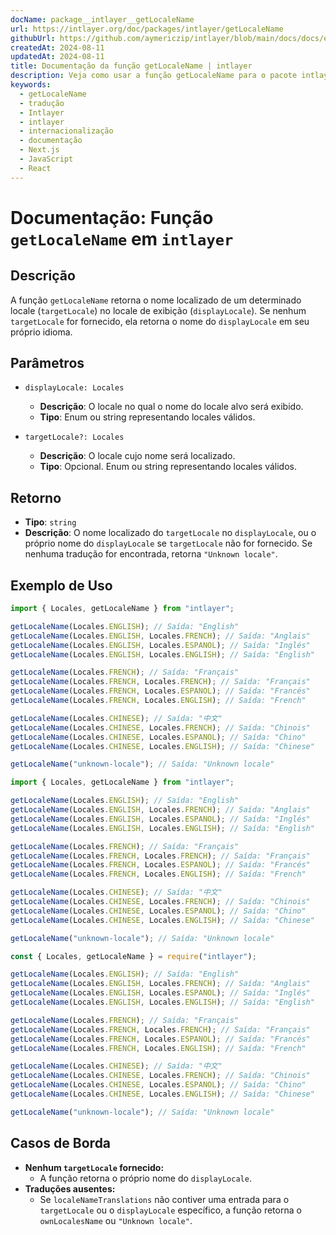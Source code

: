 ```yaml
---
docName: package__intlayer__getLocaleName
url: https://intlayer.org/doc/packages/intlayer/getLocaleName
githubUrl: https://github.com/aymericzip/intlayer/blob/main/docs/docs/en/packages/intlayer/getLocaleName.md
createdAt: 2024-08-11
updatedAt: 2024-08-11
title: Documentação da função getLocaleName | intlayer
description: Veja como usar a função getLocaleName para o pacote intlayer
keywords:
  - getLocaleName
  - tradução
  - Intlayer
  - intlayer
  - internacionalização
  - documentação
  - Next.js
  - JavaScript
  - React
---
```


# Documentação: Função `getLocaleName` em `intlayer`

## Descrição

A função `getLocaleName` retorna o nome localizado de um determinado locale (`targetLocale`) no locale de exibição (`displayLocale`). Se nenhum `targetLocale` for fornecido, ela retorna o nome do `displayLocale` em seu próprio idioma.

## Parâmetros

- `displayLocale: Locales`

  - **Descrição**: O locale no qual o nome do locale alvo será exibido.
  - **Tipo**: Enum ou string representando locales válidos.

- `targetLocale?: Locales`
  - **Descrição**: O locale cujo nome será localizado.
  - **Tipo**: Opcional. Enum ou string representando locales válidos.

## Retorno

- **Tipo**: `string`
- **Descrição**: O nome localizado do `targetLocale` no `displayLocale`, ou o próprio nome do `displayLocale` se `targetLocale` não for fornecido. Se nenhuma tradução for encontrada, retorna `"Unknown locale"`.

## Exemplo de Uso

```typescript codeFormat="typescript"
import { Locales, getLocaleName } from "intlayer";

getLocaleName(Locales.ENGLISH); // Saída: "English"
getLocaleName(Locales.ENGLISH, Locales.FRENCH); // Saída: "Anglais"
getLocaleName(Locales.ENGLISH, Locales.ESPANOL); // Saída: "Inglés"
getLocaleName(Locales.ENGLISH, Locales.ENGLISH); // Saída: "English"

getLocaleName(Locales.FRENCH); // Saída: "Français"
getLocaleName(Locales.FRENCH, Locales.FRENCH); // Saída: "Français"
getLocaleName(Locales.FRENCH, Locales.ESPANOL); // Saída: "Francés"
getLocaleName(Locales.FRENCH, Locales.ENGLISH); // Saída: "French"

getLocaleName(Locales.CHINESE); // Saída: "中文"
getLocaleName(Locales.CHINESE, Locales.FRENCH); // Saída: "Chinois"
getLocaleName(Locales.CHINESE, Locales.ESPANOL); // Saída: "Chino"
getLocaleName(Locales.CHINESE, Locales.ENGLISH); // Saída: "Chinese"

getLocaleName("unknown-locale"); // Saída: "Unknown locale"
```

```javascript codeFormat="esm"
import { Locales, getLocaleName } from "intlayer";

getLocaleName(Locales.ENGLISH); // Saída: "English"
getLocaleName(Locales.ENGLISH, Locales.FRENCH); // Saída: "Anglais"
getLocaleName(Locales.ENGLISH, Locales.ESPANOL); // Saída: "Inglés"
getLocaleName(Locales.ENGLISH, Locales.ENGLISH); // Saída: "English"

getLocaleName(Locales.FRENCH); // Saída: "Français"
getLocaleName(Locales.FRENCH, Locales.FRENCH); // Saída: "Français"
getLocaleName(Locales.FRENCH, Locales.ESPANOL); // Saída: "Francés"
getLocaleName(Locales.FRENCH, Locales.ENGLISH); // Saída: "French"

getLocaleName(Locales.CHINESE); // Saída: "中文"
getLocaleName(Locales.CHINESE, Locales.FRENCH); // Saída: "Chinois"
getLocaleName(Locales.CHINESE, Locales.ESPANOL); // Saída: "Chino"
getLocaleName(Locales.CHINESE, Locales.ENGLISH); // Saída: "Chinese"

getLocaleName("unknown-locale"); // Saída: "Unknown locale"
```

```javascript codeFormat="commonjs"
const { Locales, getLocaleName } = require("intlayer");

getLocaleName(Locales.ENGLISH); // Saída: "English"
getLocaleName(Locales.ENGLISH, Locales.FRENCH); // Saída: "Anglais"
getLocaleName(Locales.ENGLISH, Locales.ESPANOL); // Saída: "Inglés"
getLocaleName(Locales.ENGLISH, Locales.ENGLISH); // Saída: "English"

getLocaleName(Locales.FRENCH); // Saída: "Français"
getLocaleName(Locales.FRENCH, Locales.FRENCH); // Saída: "Français"
getLocaleName(Locales.FRENCH, Locales.ESPANOL); // Saída: "Francés"
getLocaleName(Locales.FRENCH, Locales.ENGLISH); // Saída: "French"

getLocaleName(Locales.CHINESE); // Saída: "中文"
getLocaleName(Locales.CHINESE, Locales.FRENCH); // Saída: "Chinois"
getLocaleName(Locales.CHINESE, Locales.ESPANOL); // Saída: "Chino"
getLocaleName(Locales.CHINESE, Locales.ENGLISH); // Saída: "Chinese"

getLocaleName("unknown-locale"); // Saída: "Unknown locale"
```

## Casos de Borda

- **Nenhum `targetLocale` fornecido:**
  - A função retorna o próprio nome do `displayLocale`.
- **Traduções ausentes:**
  - Se `localeNameTranslations` não contiver uma entrada para o `targetLocale` ou o `displayLocale` específico, a função retorna o `ownLocalesName` ou `"Unknown locale"`.
